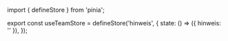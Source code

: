 import { defineStore } from 'pinia';

export const useTeamStore = defineStore('hinweis', {
  state: () => ({
    hinweis: ''
  }),
});
